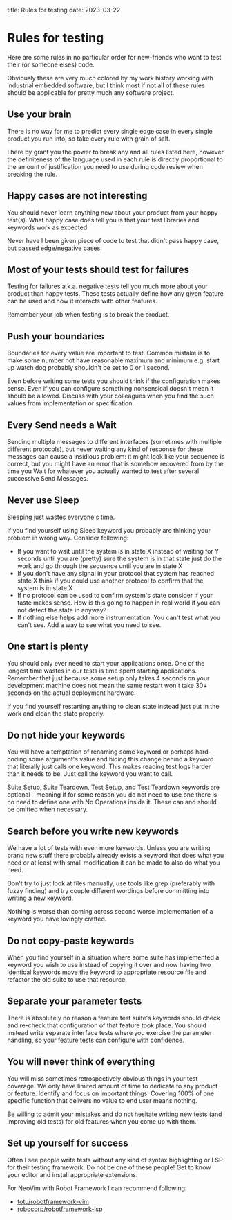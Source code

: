 title: Rules for testing
date: 2023-03-22
# Rules for testing

Here are some rules in no particular order for new-friends who want to test their (or someone elses) code.

Obviously these are very much colored by my work history working with industrial embedded software, but I think most if not all of these rules should be applicable for pretty much any software project.

## Use your brain

There is no way for me to predict every single edge case in every single product you run into, so take every rule with grain of salt.

I here by grant you the power to break any and all rules listed here, however the definiteness of the language used in each rule is directly proportional to the amount of justification you need to use during code review when breaking the rule.
## Happy cases are not interesting

You should never learn anything new about your product from your happy test(s). What happy case does tell you is that your test libraries and keywords work as expected.

Never have I been given piece of code to test that didn't pass happy case, but passed edge/negative cases.
## Most of your tests should test for failures

Testing for failures a.k.a. negative tests tell you much more about your product than happy tests. These tests actually define how any given feature can be used and how it interacts with other features.

Remember your job when testing is to break the product.
## Push your boundaries

Boundaries for every value are important to test. Common mistake is to make some number not have reasonable maximum and minimum e.g. start up watch dog probably shouldn't be set to 0 or 1 second.

Even before writing some tests you should think if the configuration makes sense. Even if you can configure something nonsensical doesn't mean it should be allowed. Discuss with your colleagues when you find the such values from implementation or specification.
## Every Send needs a Wait

Sending multiple messages to different interfaces (sometimes with multiple different protocols), but never waiting any kind of response for these messages can cause a insidious problem: it might look like your sequence is correct, but you might have an error that is somehow recovered from by the time you Wait for whatever you actually wanted to test after several successive Send Messages.
## Never use Sleep

Sleeping just wastes everyone's time.

If you find yourself using Sleep keyword you probably are thinking your problem in wrong way. Consider following:

- If you want to wait until the system is in state X instead of waiting for Y seconds until you are (pretty) sure the system is in that state just do the work and go through the sequence until you are in state X
- If you don't have any signal in your protocol that system has reached state X think if you could use another protocol to confirm that the system is in state X
- If no protocol can be used to confirm system's state consider if your taste makes sense. How is this going to happen in real world if you can not detect the state in anyway?
- If nothing else helps add more instrumentation. You can't test what you can't see. Add a way to see what you need to see.

## One start is plenty

You should only ever need to start your applications once. One of the longest time wastes in our tests is time spent starting applications. Remember that just because some setup only takes 4 seconds on your development machine does not mean the same restart won't take 30+ seconds on the actual deployment hardware.

If you find yourself restarting anything to clean state instead just put in the work and clean the state properly.
## Do not hide your keywords

You will have a temptation of renaming some keyword or perhaps hard-coding some argument's value and hiding this change behind a keyword that literally just calls one keyword. This makes reading test logs harder than it needs to be. Just call the keyword you want to call.

Suite Setup, Suite Teardown, Test Setup, and Test Teardown keywords are optional - meaning if for some reason you do not need to use one there is no need to define one with No Operations inside it. These can and should be omitted when necessary.
## Search before you write new keywords

We have a lot of tests with even more keywords. Unless you are writing brand new stuff there probably already exists a keyword that does what you need or at least with small modification it can be made to also do what you need.

Don't try to just look at files manually, use tools like grep  (preferably with fuzzy finding) and try couple different wordings before committing into writing a new keyword.

Nothing is worse than coming across second worse implementation of a keyword you have lovingly crafted.
## Do not copy-paste keywords

When you find yourself in a situation where some suite has implemented a keyword you wish to use instead of copying it over and now having two identical keywords move the keyword to appropriate resource file and refactor the old suite to use that resource.
## Separate your parameter tests

There is absolutely no reason a feature test suite's keywords should check and re-check that configuration of that feature took place. You should instead write separate interface tests where you exercise the parameter handling, so your feature tests can configure with confidence.
## You will never think of everything

You will miss sometimes retrospectively obvious things in your test coverage. We only have limited amount of time to dedicate to any product or feature. Identify and focus on important things. Covering 100% of one specific function that delivers no value to end user means nothing.

Be willing to admit your mistakes and do not hesitate writing new tests (and improving old tests) for old features when you come up with them.

## Set up yourself for success

Often I see people write tests without any kind of syntax highlighting or LSP for their testing framework. Do not be one of these people! Get to know your editor and install appropriate extensions.

For NeoVim with Robot Framework I can recommend following:

- [totu/robotframework-vim][1]
- [robocorp/robotframework-lsp][2]

[1]: https://github.com/totu/robotframework-vim "totu/robotframework-vim"
[2]: https://github.com/robocorp/robotframework-lsp "robocorp/robotframework-lsp"


